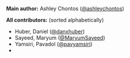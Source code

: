 **Main author:** Ashley Chontos ([@ashleychontos](https://github.com/ashleychontos>))

**All contributors:** (sorted alphabetically)
- Huber, Daniel ([@danxhuber](https://github.com/danxhuber))
- Sayeed, Maryum ([@MaryumSayeed](https://github.com/MaryumSayeed))
- Yamsiri, Pavadol ([@pavyamsiri](https://github.com/pavyamsiri))
- 
